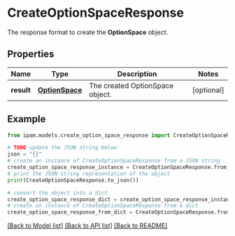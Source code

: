 # CreateOptionSpaceResponse

The response format to create the __OptionSpace__ object.

## Properties

Name | Type | Description | Notes
------------ | ------------- | ------------- | -------------
**result** | [**OptionSpace**](OptionSpace.md) | The created OptionSpace object. | [optional] 

## Example

```python
from ipam.models.create_option_space_response import CreateOptionSpaceResponse

# TODO update the JSON string below
json = "{}"
# create an instance of CreateOptionSpaceResponse from a JSON string
create_option_space_response_instance = CreateOptionSpaceResponse.from_json(json)
# print the JSON string representation of the object
print(CreateOptionSpaceResponse.to_json())

# convert the object into a dict
create_option_space_response_dict = create_option_space_response_instance.to_dict()
# create an instance of CreateOptionSpaceResponse from a dict
create_option_space_response_from_dict = CreateOptionSpaceResponse.from_dict(create_option_space_response_dict)
```
[[Back to Model list]](../README.md#documentation-for-models) [[Back to API list]](../README.md#documentation-for-api-endpoints) [[Back to README]](../README.md)


